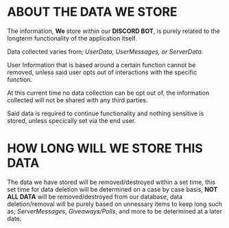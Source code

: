 


# ABOUT THE DATA WE STORE
The information, **We** store within our **DISCORD BOT**, is purely related to the longterm functionality of the application itself.

Data collected varies from; *UserData, UserMessages, or ServerData*.

User Information that is based around a certain function cannot be removed, unless said user opts out of interactions with the specific function.

At this current time no data collection can be opt out of, the information collected will not be shared with any third parties.

Said data is required to continue functionality and nothing sensitive is stored, unless specically set via the end user.

# HOW LONG WILL WE STORE THIS DATA
The data we have stored will be removed/destroyed within a set time, this set time for data deletion will be determined on a case by case basis, 
**NOT ALL DATA** will be removed/destroyed from our database, data deletion/removal will be purely based on unnessary items to keep long such as;
*ServerMessages*, *Giveaways/Polls*, and more to be determined at a later date.
